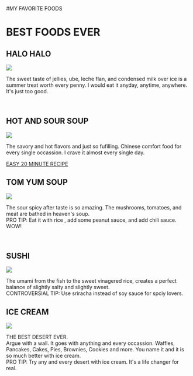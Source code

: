 #MY FAVORITE FOODS
<body>
  <h1><strong>BEST FOODS EVER</strong></h1>
  <h2>HALO HALO</h2>
  <img src="https://t4.ftcdn.net/jpg/05/99/52/13/360_F_599521307_HQuhEn8BtpyT9arIradaz5xYkgmjSAo9.jpg"/>
<p>The sweet taste of jellies, ube, leche flan, and condensed milk over ice is a summer treat worth every penny. I would eat it anyday, anytime, anywhere. It's just too good.</p>
  <br>
  <h2>HOT AND SOUR SOUP</h2>
  <img src="https://media.istockphoto.com/id/488648730/sv/foto/hot-and-sour-soup.jpg?s=612x612&w=0&k=20&c=bXh95JUcRX1gqL6dufdgLyoOjRhGjifVCFuwLiJZ670="/>
<p>The savory and hot flavors and just so fufilling. Chinese comfort food for every single occassion. I crave it almost every single day.</p>
  <a href="https://www.gimmesomeoven.com/hot-and-sour-soup-recipe/" target="_blank">EASY 20 MINUTE RECIPE</a>
  <br>
  <h2>TOM YUM SOUP</h2>
  <img src="https://media.istockphoto.com/id/995757154/photo/hot-and-sour-soup-traditional-food-in-thailand-contains-chili-lime-ginger-galangal-lemongrass.jpg?s=612x612&w=0&k=20&c=R5oQ3wYdQbyUacrXrEWunjDdgkxsiaFfSDhurKGldW4="/>
  <p>The sour spicy after taste is so amazing. The mushrooms, tomatoes, and meat are bathed in heaven's soup. <br> 
    PRO TIP: Eat it with rice , add some peanut sauce, and add chili sauce. WOW!</p>
  <br>
  <h2>SUSHI</h2>
  <img src="https://media.istockphoto.com/id/1053854126/photo/all-you-can-eat-sushi.jpg?s=612x612&w=0&k=20&c=qqPJBYcxR0fgmzIFj_k2V6Mbo12hBBCucs1i5HcGYA0="/>
  <p>The umami from the fish to the sweet vinagered rice, creates a perfect balance of slightly salty and slightly sweet. <br> 
    CONTROVERSIAL TIP: Use sriracha instead of soy sauce for spciy lovers.</p> 
  <h2>ICE CREAM</h2>
  <img src="https://t4.ftcdn.net/jpg/01/72/79/35/360_F_172793547_85JMqGBFFnIJYhR8SHocrak0iie0pVFn.jpg"/>
  <p>THE BEST DESERT EVER. <br> Argue with a wall. It goes with anything and every occassion. Waffles, Pancakes, Cakes, Pies, Brownies, Cookies and more.
    You name it and it is so much better with ice cream. <br> PRO TIP: Try any and every desert with ice cream. It's a life changer for real.</p>
